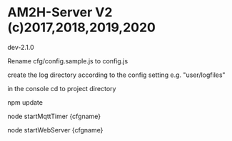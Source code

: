 # AM2H-Server V2 (c)2017,2018,2019,2020
dev-2.1.0

Rename cfg/config.sample.js to config.js

create the log directory according to the config setting e.g. "user/logfiles"

in the console cd to project directory

npm update

node startMqttTimer {cfgname}

node startWebServer {cfgname}
